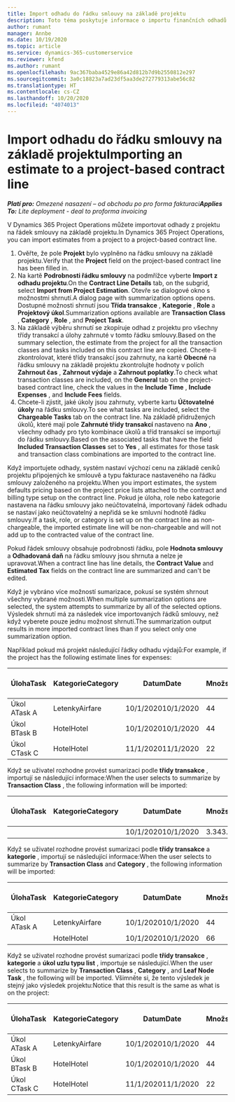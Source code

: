 ```yaml
---
title: Import odhadu do řádku smlouvy na základě projektu
description: Toto téma poskytuje informace o importu finančních odhadů z projektu na řádek smlouvy.
author: rumant
manager: Annbe
ms.date: 10/19/2020
ms.topic: article
ms.service: dynamics-365-customerservice
ms.reviewer: kfend
ms.author: rumant
ms.openlocfilehash: 9ac367baba4529e86a42d812b7d9b2550812e297
ms.sourcegitcommit: 3a0c18823a7ad23df5aa3de272779313abe56c82
ms.translationtype: HT
ms.contentlocale: cs-CZ
ms.lasthandoff: 10/20/2020
ms.locfileid: "4074013"
---
```

# <a name="importing-an-estimate-to-a-project-based-contract-line"></a><span data-ttu-id="1389c-103">Import odhadu do řádku smlouvy na základě projektu</span><span class="sxs-lookup"><span data-stu-id="1389c-103">Importing an estimate to a project-based contract line</span></span>

<span data-ttu-id="1389c-104">_**Platí pro:** Omezené nasazení – od obchodu po pro forma fakturaci_</span><span class="sxs-lookup"><span data-stu-id="1389c-104">_**Applies To:** Lite deployment - deal to proforma invoicing_</span></span>

<span data-ttu-id="1389c-105">V Dynamics 365 Project Operations můžete importovat odhady z projektu na řádek smlouvy na základě projektu.</span><span class="sxs-lookup"><span data-stu-id="1389c-105">In Dynamics 365 Project Operations, you can import estimates from a project to a project-based contract line.</span></span>

1. <span data-ttu-id="1389c-106">Ověřte, že pole **Projekt** bylo vyplněno na řádku smlouvy na základě projektu.</span><span class="sxs-lookup"><span data-stu-id="1389c-106">Verify that the **Project** field on the project-based contract line has been filled in.</span></span>
2. <span data-ttu-id="1389c-107">Na kartě **Podrobnosti řádku smlouvy** na podmřížce vyberte **Import z odhadu projektu**.</span><span class="sxs-lookup"><span data-stu-id="1389c-107">On the **Contract Line Details** tab, on the subgrid, select **Import from Project Estimation**.</span></span> <span data-ttu-id="1389c-108">Otevře se dialogové okno s možnostmi shrnutí.</span><span class="sxs-lookup"><span data-stu-id="1389c-108">A dialog page with summarization options opens.</span></span> <span data-ttu-id="1389c-109">Dostupné možnosti shrnutí jsou **Třída transakce** , **Kategorie** , **Role** a **Projektový úkol**.</span><span class="sxs-lookup"><span data-stu-id="1389c-109">Summarization options available are **Transaction Class** , **Category** , **Role** , and **Project Task**.</span></span>
3. <span data-ttu-id="1389c-110">Na základě výběru shrnutí se zkopíruje odhad z projektu pro všechny třídy transakcí a úlohy zahrnuté v tomto řádku smlouvy.</span><span class="sxs-lookup"><span data-stu-id="1389c-110">Based on the summary selection, the estimate from the project for all the transaction classes and tasks included on this contract line are copied.</span></span> <span data-ttu-id="1389c-111">Chcete-li zkontrolovat, které třídy transakcí jsou zahrnuty, na kartě **Obecné** na řádku smlouvy na základě projektu zkontrolujte hodnoty v polích **Zahrnout čas** , **Zahrnout výdaje** a **Zahrnout poplatky**.</span><span class="sxs-lookup"><span data-stu-id="1389c-111">To check what transaction classes are included, on the **General** tab on the project-based contract line, check the values in the **Include Time** , **Include Expenses** , and **Include Fees** fields.</span></span> 
4. <span data-ttu-id="1389c-112">Chcete-li zjistit, jaké úkoly jsou zahrnuty, vyberte kartu **Účtovatelné úkoly** na řádku smlouvy.</span><span class="sxs-lookup"><span data-stu-id="1389c-112">To see what tasks are included, select the **Chargeable Tasks** tab on the contract line.</span></span> <span data-ttu-id="1389c-113">Na základě přidružených úkolů, které mají pole **Zahrnuté třídy transakcí** nastaveno na **Ano** , všechny odhady pro tyto kombinace úkolů a tříd transakcí se importují do řádku smlouvy.</span><span class="sxs-lookup"><span data-stu-id="1389c-113">Based on the associated tasks that have the field **Included Transaction Classes** set to **Yes** , all estimates for those task and transaction class combinations are imported to the contract line.</span></span>

<span data-ttu-id="1389c-114">Když importujete odhady, systém nastaví výchozí cenu na základě ceníků projektu připojených ke smlouvě a typu fakturace nastaveného na řádku smlouvy založeného na projektu.</span><span class="sxs-lookup"><span data-stu-id="1389c-114">When you import estimates, the system defaults pricing based on the project price lists attached to the contract and billing type setup on the contract line.</span></span> <span data-ttu-id="1389c-115">Pokud je úloha, role nebo kategorie nastavena na řádku smlouvy jako neúčtovatelná, importovaný řádek odhadu se nastaví jako neúčtovatelný a nepřidá se ke smluvní hodnotě řádku smlouvy.</span><span class="sxs-lookup"><span data-stu-id="1389c-115">If a task, role, or category is set up on the contract line as non-chargeable, the imported estimate line will be non-chargeable and will not add up to the contracted value of the contract line.</span></span>

<span data-ttu-id="1389c-116">Pokud řádek smlouvy obsahuje podrobnosti řádku, pole **Hodnota smlouvy** a **Odhadovaná daň** na řádku smlouvy jsou shrnuta a nelze je upravovat.</span><span class="sxs-lookup"><span data-stu-id="1389c-116">When a contract line has line details, the **Contract Value** and **Estimated Tax** fields on the contract line are summarized and can't be edited.</span></span>

<span data-ttu-id="1389c-117">Když je vybráno více možností sumarizace, pokusí se systém shrnout všechny vybrané možnosti.</span><span class="sxs-lookup"><span data-stu-id="1389c-117">When multiple summarization options are selected, the system attempts to summarize by all of the selected options.</span></span> <span data-ttu-id="1389c-118">Výsledek shrnutí má za následek více importovaných řádků smlouvy, než když vyberete pouze jednu možnost shrnutí.</span><span class="sxs-lookup"><span data-stu-id="1389c-118">The summarization output results in more imported contract lines than if you select only one summarization option.</span></span>

<span data-ttu-id="1389c-119">Například pokud má projekt následující řádky odhadu výdajů:</span><span class="sxs-lookup"><span data-stu-id="1389c-119">For example, if the project has the following estimate lines for expenses:</span></span>

| <span data-ttu-id="1389c-120">Úloha</span><span class="sxs-lookup"><span data-stu-id="1389c-120">Task</span></span> | <span data-ttu-id="1389c-121">Kategorie</span><span class="sxs-lookup"><span data-stu-id="1389c-121">Category</span></span> | <span data-ttu-id="1389c-122">Datum</span><span class="sxs-lookup"><span data-stu-id="1389c-122">Date</span></span> | <span data-ttu-id="1389c-123">Množství</span><span class="sxs-lookup"><span data-stu-id="1389c-123">Quantity</span></span> | <span data-ttu-id="1389c-124">Cena za jednotku</span><span class="sxs-lookup"><span data-stu-id="1389c-124">Unit price</span></span> | <span data-ttu-id="1389c-125">Množství</span><span class="sxs-lookup"><span data-stu-id="1389c-125">Amount</span></span> |
| --- | --- | --- | --- | --- | --- |
| <span data-ttu-id="1389c-126">Úkol A</span><span class="sxs-lookup"><span data-stu-id="1389c-126">Task A</span></span> | <span data-ttu-id="1389c-127">Letenky</span><span class="sxs-lookup"><span data-stu-id="1389c-127">Airfare</span></span> | <span data-ttu-id="1389c-128">10/1/2020</span><span class="sxs-lookup"><span data-stu-id="1389c-128">10/1/2020</span></span> | <span data-ttu-id="1389c-129">4</span><span class="sxs-lookup"><span data-stu-id="1389c-129">4</span></span> | <span data-ttu-id="1389c-130">400</span><span class="sxs-lookup"><span data-stu-id="1389c-130">400</span></span> | <span data-ttu-id="1389c-131">1600</span><span class="sxs-lookup"><span data-stu-id="1389c-131">1600</span></span> |
| <span data-ttu-id="1389c-132">Úkol B</span><span class="sxs-lookup"><span data-stu-id="1389c-132">Task B</span></span> | <span data-ttu-id="1389c-133">Hotel</span><span class="sxs-lookup"><span data-stu-id="1389c-133">Hotel</span></span> | <span data-ttu-id="1389c-134">10/1/2020</span><span class="sxs-lookup"><span data-stu-id="1389c-134">10/1/2020</span></span> | <span data-ttu-id="1389c-135">4</span><span class="sxs-lookup"><span data-stu-id="1389c-135">4</span></span> | <span data-ttu-id="1389c-136">200</span><span class="sxs-lookup"><span data-stu-id="1389c-136">200</span></span> | <span data-ttu-id="1389c-137">800</span><span class="sxs-lookup"><span data-stu-id="1389c-137">800</span></span> |
| <span data-ttu-id="1389c-138">Úkol C</span><span class="sxs-lookup"><span data-stu-id="1389c-138">Task C</span></span> | <span data-ttu-id="1389c-139">Hotel</span><span class="sxs-lookup"><span data-stu-id="1389c-139">Hotel</span></span> | <span data-ttu-id="1389c-140">11/1/2020</span><span class="sxs-lookup"><span data-stu-id="1389c-140">11/1/2020</span></span> | <span data-ttu-id="1389c-141">2</span><span class="sxs-lookup"><span data-stu-id="1389c-141">2</span></span> | <span data-ttu-id="1389c-142">200</span><span class="sxs-lookup"><span data-stu-id="1389c-142">200</span></span> | <span data-ttu-id="1389c-143">400</span><span class="sxs-lookup"><span data-stu-id="1389c-143">400</span></span> |

<span data-ttu-id="1389c-144">Když se uživatel rozhodne provést sumarizaci podle **třídy transakce** , importují se následující informace:</span><span class="sxs-lookup"><span data-stu-id="1389c-144">When the user selects to summarize by **Transaction Class** , the following information will be imported:</span></span>

| <span data-ttu-id="1389c-145">Úloha</span><span class="sxs-lookup"><span data-stu-id="1389c-145">Task</span></span> | <span data-ttu-id="1389c-146">Kategorie</span><span class="sxs-lookup"><span data-stu-id="1389c-146">Category</span></span> | <span data-ttu-id="1389c-147">Datum</span><span class="sxs-lookup"><span data-stu-id="1389c-147">Date</span></span> | <span data-ttu-id="1389c-148">Množství</span><span class="sxs-lookup"><span data-stu-id="1389c-148">Quantity</span></span> | <span data-ttu-id="1389c-149">Cena za jednotku</span><span class="sxs-lookup"><span data-stu-id="1389c-149">Unit price</span></span> | <span data-ttu-id="1389c-150">Množství</span><span class="sxs-lookup"><span data-stu-id="1389c-150">Amount</span></span> |
| --- | --- | --- | --- | --- | --- |
| &nbsp; | &nbsp; | <span data-ttu-id="1389c-151">10/1/2020</span><span class="sxs-lookup"><span data-stu-id="1389c-151">10/1/2020</span></span> | <span data-ttu-id="1389c-152">3.34</span><span class="sxs-lookup"><span data-stu-id="1389c-152">3.34</span></span> | <span data-ttu-id="1389c-153">840</span><span class="sxs-lookup"><span data-stu-id="1389c-153">840</span></span> | <span data-ttu-id="1389c-154">2800</span><span class="sxs-lookup"><span data-stu-id="1389c-154">2800</span></span> |

<span data-ttu-id="1389c-155">Když se uživatel rozhodne provést sumarizaci podle **třídy transakce** a **kategorie** , importují se následující informace:</span><span class="sxs-lookup"><span data-stu-id="1389c-155">When the user selects to summarize by **Transaction Class** and **Category** , the following information will be imported:</span></span>

| <span data-ttu-id="1389c-156">Úloha</span><span class="sxs-lookup"><span data-stu-id="1389c-156">Task</span></span> | <span data-ttu-id="1389c-157">Kategorie</span><span class="sxs-lookup"><span data-stu-id="1389c-157">Category</span></span> | <span data-ttu-id="1389c-158">Datum</span><span class="sxs-lookup"><span data-stu-id="1389c-158">Date</span></span> | <span data-ttu-id="1389c-159">Množství</span><span class="sxs-lookup"><span data-stu-id="1389c-159">Quantity</span></span> | <span data-ttu-id="1389c-160">Cena za jednotku</span><span class="sxs-lookup"><span data-stu-id="1389c-160">Unit price</span></span> | <span data-ttu-id="1389c-161">Množství</span><span class="sxs-lookup"><span data-stu-id="1389c-161">Amount</span></span> |
| --- | --- | --- | --- | --- | --- |
| <span data-ttu-id="1389c-162">Úkol A</span><span class="sxs-lookup"><span data-stu-id="1389c-162">Task A</span></span> | <span data-ttu-id="1389c-163">Letenky</span><span class="sxs-lookup"><span data-stu-id="1389c-163">Airfare</span></span> | <span data-ttu-id="1389c-164">10/1/2020</span><span class="sxs-lookup"><span data-stu-id="1389c-164">10/1/2020</span></span> | <span data-ttu-id="1389c-165">4</span><span class="sxs-lookup"><span data-stu-id="1389c-165">4</span></span> | <span data-ttu-id="1389c-166">400</span><span class="sxs-lookup"><span data-stu-id="1389c-166">400</span></span> | <span data-ttu-id="1389c-167">1600</span><span class="sxs-lookup"><span data-stu-id="1389c-167">1600</span></span> |
| &nbsp;| <span data-ttu-id="1389c-168">Hotel</span><span class="sxs-lookup"><span data-stu-id="1389c-168">Hotel</span></span> | <span data-ttu-id="1389c-169">10/1/2020</span><span class="sxs-lookup"><span data-stu-id="1389c-169">10/1/2020</span></span> | <span data-ttu-id="1389c-170">6</span><span class="sxs-lookup"><span data-stu-id="1389c-170">6</span></span> | <span data-ttu-id="1389c-171">200</span><span class="sxs-lookup"><span data-stu-id="1389c-171">200</span></span> | <span data-ttu-id="1389c-172">1200</span><span class="sxs-lookup"><span data-stu-id="1389c-172">1200</span></span> |

<span data-ttu-id="1389c-173">Když se uživatel rozhodne provést sumarizaci podle **třídy transakce** , **kategorie** a **úkol uzlu typu list** , importuje se následující.</span><span class="sxs-lookup"><span data-stu-id="1389c-173">When the user selects to summarize by **Transaction Class** , **Category** , and **Leaf Node Task** , the following will be imported.</span></span> <span data-ttu-id="1389c-174">Všimněte si, že tento výsledek je stejný jako výsledek projektu:</span><span class="sxs-lookup"><span data-stu-id="1389c-174">Notice that this result is the same as what is on the project:</span></span>

| <span data-ttu-id="1389c-175">Úloha</span><span class="sxs-lookup"><span data-stu-id="1389c-175">Task</span></span> | <span data-ttu-id="1389c-176">Kategorie</span><span class="sxs-lookup"><span data-stu-id="1389c-176">Category</span></span> | <span data-ttu-id="1389c-177">Datum</span><span class="sxs-lookup"><span data-stu-id="1389c-177">Date</span></span> | <span data-ttu-id="1389c-178">Množství</span><span class="sxs-lookup"><span data-stu-id="1389c-178">Quantity</span></span> | <span data-ttu-id="1389c-179">Cena za jednotku</span><span class="sxs-lookup"><span data-stu-id="1389c-179">Unit price</span></span> | <span data-ttu-id="1389c-180">Množství</span><span class="sxs-lookup"><span data-stu-id="1389c-180">Amount</span></span> |
| --- | --- | --- | --- | --- | --- |
| <span data-ttu-id="1389c-181">Úkol A</span><span class="sxs-lookup"><span data-stu-id="1389c-181">Task A</span></span> | <span data-ttu-id="1389c-182">Letenky</span><span class="sxs-lookup"><span data-stu-id="1389c-182">Airfare</span></span> | <span data-ttu-id="1389c-183">10/1/2020</span><span class="sxs-lookup"><span data-stu-id="1389c-183">10/1/2020</span></span> | <span data-ttu-id="1389c-184">4</span><span class="sxs-lookup"><span data-stu-id="1389c-184">4</span></span> | <span data-ttu-id="1389c-185">400</span><span class="sxs-lookup"><span data-stu-id="1389c-185">400</span></span> | <span data-ttu-id="1389c-186">1600</span><span class="sxs-lookup"><span data-stu-id="1389c-186">1600</span></span> |
| <span data-ttu-id="1389c-187">Úkol B</span><span class="sxs-lookup"><span data-stu-id="1389c-187">Task B</span></span> | <span data-ttu-id="1389c-188">Hotel</span><span class="sxs-lookup"><span data-stu-id="1389c-188">Hotel</span></span> | <span data-ttu-id="1389c-189">10/1/2020</span><span class="sxs-lookup"><span data-stu-id="1389c-189">10/1/2020</span></span> | <span data-ttu-id="1389c-190">4</span><span class="sxs-lookup"><span data-stu-id="1389c-190">4</span></span> | <span data-ttu-id="1389c-191">200</span><span class="sxs-lookup"><span data-stu-id="1389c-191">200</span></span> | <span data-ttu-id="1389c-192">800</span><span class="sxs-lookup"><span data-stu-id="1389c-192">800</span></span> |
| <span data-ttu-id="1389c-193">Úkol C</span><span class="sxs-lookup"><span data-stu-id="1389c-193">Task C</span></span> | <span data-ttu-id="1389c-194">Hotel</span><span class="sxs-lookup"><span data-stu-id="1389c-194">Hotel</span></span> | <span data-ttu-id="1389c-195">11/1/2020</span><span class="sxs-lookup"><span data-stu-id="1389c-195">11/1/2020</span></span> | <span data-ttu-id="1389c-196">2</span><span class="sxs-lookup"><span data-stu-id="1389c-196">2</span></span> | <span data-ttu-id="1389c-197">200</span><span class="sxs-lookup"><span data-stu-id="1389c-197">200</span></span> | <span data-ttu-id="1389c-198">400</span><span class="sxs-lookup"><span data-stu-id="1389c-198">400</span></span> |
